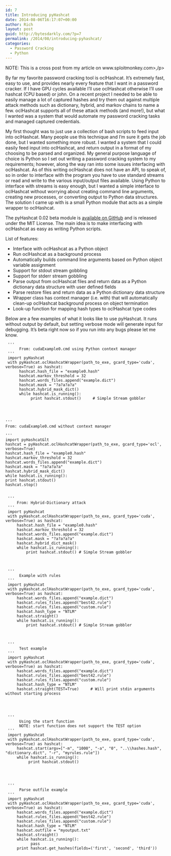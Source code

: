 ```yaml
---
id: 7
title: Introducing pyHashcat
date: 2014-08-06T16:17:07+00:00
author: Rich
layout: post
guid: http://bytesdarkly.com/?p=7
permalink: /2014/08/introducing-pyhashcat/
categories:
  - Password Cracking
  - Python
---
```


<p>NOTE: This is a cross post from my article on www.sploitmonkey.com>,/p>

By far my favorite password cracking tool is oclHashcat. It’s extremely fast, easy to use, and provides nearly every feature that I want in a password cracker. If I have GPU cycles available I’ll use oclHashcat otherwise I’ll use hashcat (CPU based) or john. On a recent project I needed to be able to easily manage a lot of captured hashes and try them out against multiple attack methods such as dictionary, hybrid, and markov chains to name a few. oclHashcat supports all of these attack methods (and more!), but what I wanted was a system that would automate my password cracking tasks and managed captured credentials.

My first thought was to just use a collection of bash scripts to feed input into oclHashcat. Many people use this technique and I’m sure it gets the job done, but I wanted something more robust. I wanted a system that I could easily feed input into oclHashcat, and return output in a format of my choosing to be parsed and organized. My general purpose language of choice is Python so I set out writing a password cracking system to my requirements; however, along the way ran into some issues interfacing with oclHashcat. As of this writing oclHashcat does not have an API, to speak of, so in order to interface with the program you have to use standard streams or read and write to the various input/output files available. Using Python to interface with streams is easy enough, but I wanted a simple interface to oclHashcat without worrying about creating command line arguments, creating new processes, or converting output to Python data structures. The solution I came up with is a small Python module that acts as a simple wrapper to oclHashcat.

The pyHashcat 0.02 beta module is [available on GitHub](https://github.com/Rich5/pyHashcat) and is released under the MIT License. The main idea is to make interfacing with oclHashcat as easy as writing Python scripts.

List of features:

  * Interface with oclHashcat as a Python object
  * Run oclHashcat as a background process
  * Automatically builds command line arguments based on Python object variable assignment
  * Support for stdout stream gobbling
  * Support for stderr stream gobbling
  * Parse output from oclHashcat files and return data as a Python dictionary data structure with user defined fields
  * Parse restore files and return data as a Python dictionary data structure
  * Wrapper class has context manager (i.e. with) that will automatically clean-up oclHashcat background process on object termination
  * Look-up function for mapping hash types to oclHashcat type codes

Below are a few examples of what it looks like to use pyHashcat. It runs without output by default, but setting verbose mode will generate input for debugging. It&#8217;s beta right now so if you run into any bugs please let me know.

```
 '''  
      From: cudaExample0.cmd using Python context manager  
 '''  
 import pyHashcat  
 with pyHashcat.oclHashcatWrapper(path_to_exe, gcard_type='cuda', verbose=True) as hashcat:  
      hashcat.hash_file = "example0.hash"  
      hashcat.markov_threshold = 32  
      hashcat.words_files.append("example.dict")  
      hashcat.mask = "?a?a?a?a"  
      hashcat.hybrid_mask_dict()  
      while hashcat.is_running():  
           print hashcat.stdout()     # Simple Stream gobbler
  
```

&nbsp;

```
'''
From: cudaExample0.cmd without context manager

'''
import pyHashcat&lt
hashcat = pyHashcat.oclHashcatWrapper(path_to_exe, gcard_type='ocl', verbose=True)
hashcat.hash_file = "example0.hash"
hashcat.markov_threshold = 32
hashcat.words_files.append("example.dict")
hashcat.mask = "?a?a?a?a"
hashcat.hybrid_mask_dict()
while hashcat.is_running():
print hashcat.stdout()
hashcat.stop()
```
```

 '''  
     From: Hybrid-Dictionary attack  
 '''  
 import pyHashcat  
 with pyHashcat.oclHashcatWrapper(path_to_exe, gcard_type='cuda', verbose=True) as hashcat:  
     hashcat.hash_file = "example0.hash"  
     hashcat.markov_threshold = 32  
     hashcat.words_files.append("example.dict")  
     hashcat.mask = "?a?a?a?a"  
     hashcat.hybrid_dict_mask()  
     while hashcat.is_running():  
         print hashcat.stdout() # Simple Stream gobbler  

```

&nbsp;

```
 '''  
      Example with rules  
 '''  
 import pyHashcat  
 with pyHashcat.oclHashcatWrapper(path_to_exe, gcard_type='cuda', verbose=True) as hashcat:  
     hashcat.words_files.append("example.dict")  
     hashcat.rules_files.append("best42.rule")  
     hashcat.rules_files.append("custom.rule")  
     hashcat.hash_type = "NTLM"  
     hashcat.straight()  
     while hashcat.is_running():  
         print hashcat.stdout() # Simple Stream gobbler  

```
&nbsp;

```
 '''  
      Test example  
 '''  
 import pyHashcat  
 with pyHashcat.oclHashcatWrapper(path_to_exe, gcard_type='cuda', verbose=True) as hashcat:  
     hashcat.words_files.append("example.dict")  
     hashcat.rules_files.append("best42.rule")  
     hashcat.rules_files.append("custom.rule")  
     hashcat.hash_type = "NTLM"  
     hashcat.straight(TEST=True)     # Will print stdin arguments without starting process  

```

&nbsp;

```

 '''  
      Using the start function       
      NOTE: start function does not support the TEST option  
 '''  
 import pyHashcat  
 with pyHashcat.oclHashcatWrapper(path_to_exe, gcard_type='cuda', verbose=True) as hashcat:  
     hashcat.start(argv=["-m", "1000", "-a", "0", "..\\hashes.hash", "dictionary.dict", "-r", "myrules.rule"])  
     while hashcat.is_running():  
          print hashcat.stdout()  
```

&nbsp;

```

 '''  
      Parse outfile example  
 '''  
 import pyHashcat  
 with pyHashcat.oclHashcatWrapper(path_to_exe, gcard_type='cuda', verbose=True) as hashcat:  
     hashcat.words_files.append("example.dict")  
     hashcat.rules_files.append("best42.rule")  
     hashcat.rules_files.append("custom.rule")  
     hashcat.hash_type = "NTLM"  
     hashcat.outfile = "myoutput.txt"  
     hashcat.straight()  
     while hashcat.is_running():  
           pass  
     print hashcat.get_hashes(fields=('first', 'second', 'third'))  

```